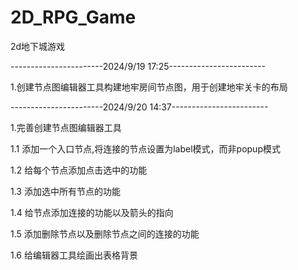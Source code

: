 # 2D_RPG_Game
2d地下城游戏

-----------------------2024/9/19 17:25------------------------

1.创建节点图编辑器工具构建地牢房间节点图，用于创建地牢关卡的布局

-----------------------2024/9/20 14:37------------------------

1.完善创建节点图编辑器工具

1.1 添加一个入口节点,将连接的节点设置为label模式，而非popup模式

1.2 给每个节点添加点击选中的功能

1.3 添加选中所有节点的功能

1.4 给节点添加连接的功能以及箭头的指向

1.5 添加删除节点以及删除节点之间的连接的功能

1.6 给编辑器工具绘画出表格背景






